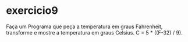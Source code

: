 # exercicio9
Faça um Programa que peça a temperatura em graus Fahrenheit, transforme e mostre a temperatura em graus Celsius.
C = 5 * ((F-32) / 9).
